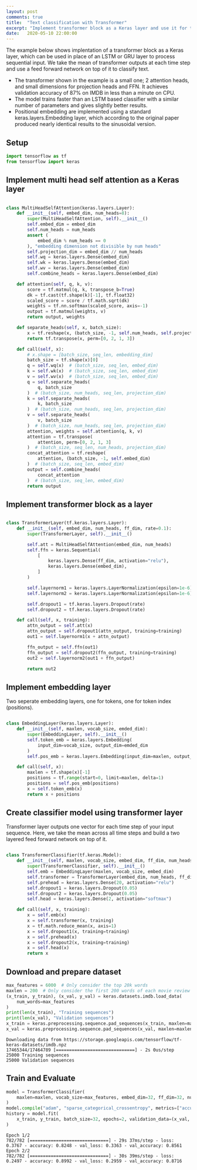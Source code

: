 ```yaml
---
layout: post
comments: true
title:  "Text classification with Transformer"
excerpt: "Implement transformer block as a Keras layer and use it for text classification."
date:   2020-05-10 22:00:00
---
```


The example below shows implentation of a transformer block as a Keras layer, which can be used in place of an LSTM or GRU layer to process sequential input.
We take the mean of transformer outputs at each time step and use a feed forward network on top of it to classify text.

- The transformer shown in the example is a small one; 2 attention heads, and small dimensions for projection heads and FFN. It achieves validation accuracy of 87% on IMDB in less than a minute on CPU.  
- The model trains faster than an LSTM based classifier with a similar number of parameters and gives slightly better results.  
- Positional embedding are implemented using a standard keras.layers.Embedding layer, which according to the original paper produced nearly identical results to the sinusoidal version.

## Setup



```python
import tensorflow as tf
from tensorflow import keras

```

## Implement multi head self attention as a Keras layer



```python

class MultiHeadSelfAttention(keras.layers.Layer):
    def __init__(self, embed_dim, num_heads=8):
        super(MultiHeadSelfAttention, self).__init__()
        self.embed_dim = embed_dim
        self.num_heads = num_heads
        assert (
            embed_dim % num_heads == 0
        ), "embedding dimension not divisible by num heads"
        self.projection_dim = embed_dim // num_heads
        self.wq = keras.layers.Dense(embed_dim)
        self.wk = keras.layers.Dense(embed_dim)
        self.wv = keras.layers.Dense(embed_dim)
        self.combine_heads = keras.layers.Dense(embed_dim)

    def attention(self, q, k, v):
        score = tf.matmul(q, k, transpose_b=True)
        dk = tf.cast(tf.shape(k)[-1], tf.float32)
        scaled_score = score / tf.math.sqrt(dk)
        weights = tf.nn.softmax(scaled_score, axis=-1)
        output = tf.matmul(weights, v)
        return output, weights

    def separate_heads(self, x, batch_size):
        x = tf.reshape(x, (batch_size, -1, self.num_heads, self.projection_dim))
        return tf.transpose(x, perm=[0, 2, 1, 3])

    def call(self, x):
        # x.shape = [batch_size, seq_len, embedding_dim]
        batch_size = tf.shape(x)[0]
        q = self.wq(x)  # (batch_size, seq_len, embed_dim)
        k = self.wk(x)  # (batch_size, seq_len, embed_dim)
        v = self.wv(x)  # (batch_size, seq_len, embed_dim)
        q = self.separate_heads(
            q, batch_size
        )  # (batch_size, num_heads, seq_len, projection_dim)
        k = self.separate_heads(
            k, batch_size
        )  # (batch_size, num_heads, seq_len, projection_dim)
        v = self.separate_heads(
            v, batch_size
        )  # (batch_size, num_heads, seq_len, projection_dim)
        attention, weights = self.attention(q, k, v)
        attention = tf.transpose(
            attention, perm=[0, 2, 1, 3]
        )  # (batch_size, seq_len, num_heads, projection_dim)
        concat_attention = tf.reshape(
            attention, (batch_size, -1, self.embed_dim)
        )  # (batch_size, seq_len, embed_dim)
        output = self.combine_heads(
            concat_attention
        )  # (batch_size, seq_len, embed_dim)
        return output


```


## Implement transformer block as a layer



```python

class TransformerLayer(tf.keras.layers.Layer):
    def __init__(self, embed_dim, num_heads, ff_dim, rate=0.1):
        super(TransformerLayer, self).__init__()

        self.att = MultiHeadSelfAttention(embed_dim, num_heads)
        self.ffn = keras.Sequential(
            [
                keras.layers.Dense(ff_dim, activation="relu"),
                keras.layers.Dense(embed_dim),
            ]
        )

        self.layernorm1 = keras.layers.LayerNormalization(epsilon=1e-6)
        self.layernorm2 = keras.layers.LayerNormalization(epsilon=1e-6)

        self.dropout1 = tf.keras.layers.Dropout(rate)
        self.dropout2 = tf.keras.layers.Dropout(rate)

    def call(self, x, training):
        attn_output = self.att(x)
        attn_output = self.dropout1(attn_output, training=training)
        out1 = self.layernorm1(x + attn_output)

        ffn_output = self.ffn(out1)
        ffn_output = self.dropout2(ffn_output, training=training)
        out2 = self.layernorm2(out1 + ffn_output)

        return out2


```


## Implement embedding layer

Two seperate embedding layers, one for tokens, one for token index (positions).



```python

class EmbeddingLayer(keras.layers.Layer):
    def __init__(self, maxlen, vocab_size, emded_dim):
        super(EmbeddingLayer, self).__init__()
        self.token_emb = keras.layers.Embedding(
            input_dim=vocab_size, output_dim=emded_dim
        )
        self.pos_emb = keras.layers.Embedding(input_dim=maxlen, output_dim=emded_dim)

    def call(self, x):
        maxlen = tf.shape(x)[-1]
        positions = tf.range(start=0, limit=maxlen, delta=1)
        positions = self.pos_emb(positions)
        x = self.token_emb(x)
        return x + positions


```


## Create classifier model using transformer layer

Transformer layer outputs one vector for each time step of your input sequence. Here, we take the mean across all time steps and build a two layered feed forward network on top of it.



```python

class TransformerClassifier(tf.keras.Model):
    def __init__(self, maxlen, vocab_size, embed_dim, ff_dim, num_heads):
        super(TransformerClassifier, self).__init__()
        self.emb = EmbeddingLayer(maxlen, vocab_size, embed_dim)
        self.transformer = TransformerLayer(embed_dim, num_heads, ff_dim)
        self.prehead = keras.layers.Dense(20, activation="relu")
        self.dropout1 = keras.layers.Dropout(0.05)
        self.dropout2 = keras.layers.Dropout(0.05)
        self.head = keras.layers.Dense(2, activation="softmax")

    def call(self, x, training):
        x = self.emb(x)
        x = self.transformer(x, training)
        x = tf.math.reduce_mean(x, axis=1)
        x = self.dropout1(x, training=training)
        x = self.prehead(x)
        x = self.dropout2(x, training=training)
        x = self.head(x)
        return x


```


## Download and prepare dataset



```python
max_features = 6000  # Only consider the top 20k words
maxlen = 200  # Only consider the first 200 words of each movie review
(x_train, y_train), (x_val, y_val) = keras.datasets.imdb.load_data(
    num_words=max_features
)
print(len(x_train), "Training sequences")
print(len(x_val), "Validation sequences")
x_train = keras.preprocessing.sequence.pad_sequences(x_train, maxlen=maxlen)
x_val = keras.preprocessing.sequence.pad_sequences(x_val, maxlen=maxlen)

```
```
Downloading data from https://storage.googleapis.com/tensorflow/tf-keras-datasets/imdb.npz
17465344/17464789 [==============================] - 2s 0us/step
25000 Training sequences
25000 Validation sequences

```

## Train and Evaluate



```python
model = TransformerClassifier(
    maxlen=maxlen, vocab_size=max_features, embed_dim=32, ff_dim=32, num_heads=1
)
model.compile("adam", "sparse_categorical_crossentropy", metrics=["accuracy"])
history = model.fit(
    x_train, y_train, batch_size=32, epochs=2, validation_data=(x_val, y_val)
)

```
```
Epoch 1/2
782/782 [==============================] - 29s 37ms/step - loss: 0.3767 - accuracy: 0.8248 - val_loss: 0.3363 - val_accuracy: 0.8561
Epoch 2/2
782/782 [==============================] - 30s 39ms/step - loss: 0.2497 - accuracy: 0.8992 - val_loss: 0.2959 - val_accuracy: 0.8716

```
